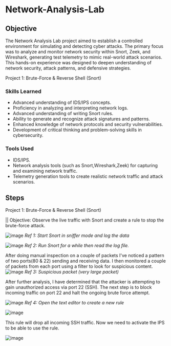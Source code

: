 # Network-Analysis-Lab

## Objective

The Network Analysis Lab project aimed to establish a controlled environment for simulating and detecting cyber attacks. The primary focus was to analyze and monitor network security within Snort, Zeek, and Wireshark, generating test telemetry to mimic real-world attack scenarios. This hands-on experience was designed to deepen understanding of network security, attack patterns, and defensive strategies.

Project 1: Brute-Force & Reverse Shell (Snort)

### Skills Learned

- Advanced understanding of IDS/IPS concepts.
- Proficiency in analyzing and interpreting network logs.
- Advanced understanding of writing Snort rules.
- Ability to generate and recognize attack signatures and patterns.
- Enhanced knowledge of network protocols and security vulnerabilities.
- Development of critical thinking and problem-solving skills in cybersecurity.

### Tools Used

- IDS/IPS.
- Network analysis tools (such as Snort,Wireshark,Zeek) for capturing and examining network traffic.
- Telemetry generation tools to create realistic network traffic and attack scenarios.

## Steps
Project 1: Brute-Force & Reverse Shell (Snort)  

||  Objective: Observe the live traffic with Snort and create a rule to stop the brute-force attack. 

![image](https://github.com/user-attachments/assets/6cd4d4cc-ad55-47a5-baad-1507cedc1cd9)
*Ref 1: Start Snort in sniffer mode and log the data*

![image](https://github.com/user-attachments/assets/073e77c9-1a55-4a24-9084-f41bf54a2955)
*Ref 2: Run Snort for a while then read the log file.*

After doing manual inspection on a couple of packets I've noticed a pattern of two ports(80 & 22) sending and receiving data. I then monitored a couple of packets from each port using a filter to look for suspicious content.
![image](https://github.com/user-attachments/assets/298dabd2-601c-4cbc-b717-09a783fbf427)
*Ref 3: Suspicious packet (very large packet)*

After further analysis, I have determined that the attacker is attempting to gain unauthorized access via port 22 (SSH). The next step is to block incoming traffic on port 22 and halt the ongoing brute force attempt.

![image](https://github.com/user-attachments/assets/5e79284c-69f7-4d09-921b-3de3089bec01)
*Ref 4: Open the text editor to create a new rule*

![image](https://github.com/user-attachments/assets/07b51c0f-55ed-47e1-ae2c-328a4cb52492)

This rule will drop all incoming SSH traffic. Now we need to activate the IPS to be able to use the rule.

![image](https://github.com/user-attachments/assets/966ab1ff-7761-4af2-8888-b7c99f3fd527)


